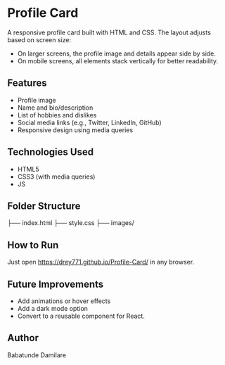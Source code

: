 # Profile Card

A responsive profile card built with HTML and CSS. The layout adjusts based on screen size:

- On larger screens, the profile image and details appear side by side.
- On mobile screens, all elements stack vertically for better readability.

## Features

- Profile image
- Name and bio/description
- List of hobbies and dislikes
- Social media links (e.g., Twitter, LinkedIn, GitHub)
- Responsive design using media queries

## Technologies Used

- HTML5
- CSS3 (with media queries)
- JS

## Folder Structure

├── index.html
├── style.css
├── images/

## How to Run

Just open https://drey771.github.io/Profile-Card/ in any browser.

## Future Improvements

- Add animations or hover effects
- Add a dark mode option
- Convert to a reusable component for React.

## Author

Babatunde Damilare
